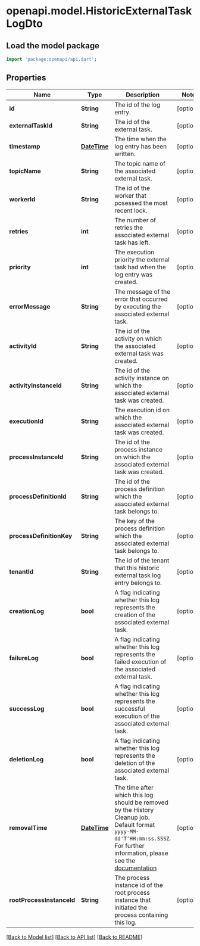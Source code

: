 # openapi.model.HistoricExternalTaskLogDto

## Load the model package
```dart
import 'package:openapi/api.dart';
```

## Properties
Name | Type | Description | Notes
------------ | ------------- | ------------- | -------------
**id** | **String** | The id of the log entry. | [optional] 
**externalTaskId** | **String** | The id of the external task. | [optional] 
**timestamp** | [**DateTime**](DateTime.md) | The time when the log entry has been written. | [optional] 
**topicName** | **String** | The topic name of the associated external task. | [optional] 
**workerId** | **String** | The id of the worker that posessed the most recent lock. | [optional] 
**retries** | **int** | The number of retries the associated external task has left. | [optional] 
**priority** | **int** | The execution priority the external task had when the log entry was created. | [optional] 
**errorMessage** | **String** | The message of the error that occurred by executing the associated external task. | [optional] 
**activityId** | **String** | The id of the activity on which the associated external task was created. | [optional] 
**activityInstanceId** | **String** | The id of the activity instance on which the associated external task was created. | [optional] 
**executionId** | **String** | The execution id on which the associated external task was created. | [optional] 
**processInstanceId** | **String** | The id of the process instance on which the associated external task was created. | [optional] 
**processDefinitionId** | **String** | The id of the process definition which the associated external task belongs to. | [optional] 
**processDefinitionKey** | **String** | The key of the process definition which the associated external task belongs to. | [optional] 
**tenantId** | **String** | The id of the tenant that this historic external task log entry belongs to. | [optional] 
**creationLog** | **bool** | A flag indicating whether this log represents the creation of the associated external task. | [optional] 
**failureLog** | **bool** | A flag indicating whether this log represents the failed execution of the associated external task. | [optional] 
**successLog** | **bool** | A flag indicating whether this log represents the successful execution of the associated external task. | [optional] 
**deletionLog** | **bool** | A flag indicating whether this log represents the deletion of the associated external task. | [optional] 
**removalTime** | [**DateTime**](DateTime.md) | The time after which this log should be removed by the History Cleanup job. Default format `yyyy-MM-dd'T'HH:mm:ss.SSSZ`.  For further information, please see the [documentation](https://docs.camunda.org/manual/7.20/reference/rest/overview/date-format/) | [optional] 
**rootProcessInstanceId** | **String** | The process instance id of the root process instance that initiated the process containing this log. | [optional] 

[[Back to Model list]](../README.md#documentation-for-models) [[Back to API list]](../README.md#documentation-for-api-endpoints) [[Back to README]](../README.md)


